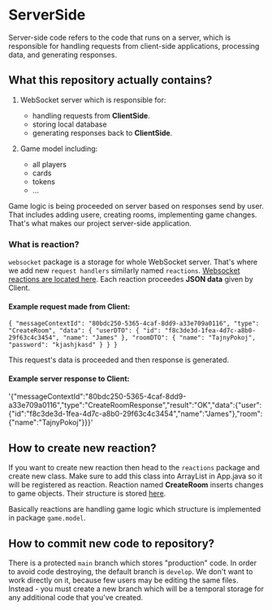 # ServerSide
Server-side code refers to the code that runs on a server, which is responsible for handling requests from client-side applications, processing data, and generating responses. 

## What this repository actually contains?
1. WebSocket server which is responsible for:
   * handling requests from **ClientSide**.
   * storing local database
   * generating responses back to **ClientSide**.

2. Game model including:
   * all players
   * cards
   * tokens
   * ...

Game logic is being proceeded on server based on responses send by user. That includes adding usere, creating rooms, implementing game changes.
That's what makes our project server-side application.


### What is reaction?
`websocket` package is a storage for whole WebSocket server. That's where we add new `request handlers` similarly named `reactions`. [Websocket reactions are located here](src/main/java/com/githib/splendor_mobile_game/websocket/handlers/reactions).
Each reaction proceedes **JSON data** given by Client. 

#### Example request made from Client:

`{
  "messageContextId": "80bdc250-5365-4caf-8dd9-a33e709a0116",
  "type": "CreateRoom",
  "data": {
    "userDTO": {
      "id": "f8c3de3d-1fea-4d7c-a8b0-29f63c4c3454",
      "name": "James"
    },
    "roomDTO": {
      "name": "TajnyPokoj",
      "password": "kjashjkasd"
    }
  }
}`

This request's data is proceeded and then response is generated.

#### Example server response to Client:

'{"messageContextId":"80bdc250-5365-4caf-8dd9-a33e709a0116","type":"CreateRoomResponse","result":"OK","data":{"user":{"id":"f8c3de3d-1fea-4d7c-a8b0-29f63c4c3454","name":"James"},"room":{"name":"TajnyPokoj"}}}'

## How to create new reaction?
If you want to create new reaction then head to the `reactions` package and create new class. Make sure to add this class into ArrayList in App.java so it will be registered as reaction.
Reaction named **CreateRoom** inserts changes to game objects. Their structure is stored [here](src/main/java/com/githib/splendor_mobile_game/game/model).

Basically reactions are handling game logic which structure is implemented in package `game.model`.


## How to commit new code to repository?

There is a protected `main` branch which stores "production" code. 
In order to avoid code destroying, the default branch is `develop`. We don't want to work directly on it, because few users may be editing the same files.
Instead - you must create a new branch which will be a temporal storage for any additional code that you've created.

